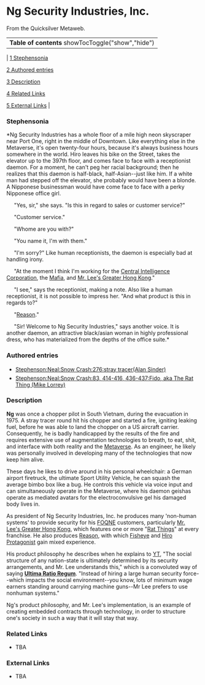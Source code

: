 
# Ng Security Industries, Inc.

From the Quicksilver Metaweb.



|  |
| --- |
| **Table of contents** showTocToggle("show","hide") |
| 
[1 Stephensonia](/)


[2 Authored entries](/)


[3 Description](/)


[4 Related Links](/)


[5 External Links](/)
 |


### Stephensonia


*Ng Security Industries has a whole floor of a mile high neon skyscraper near Port One, right in the middle of Downtown. Like everything else in the Metaverse, it's open twenty-four hours, because it's always business hours somewhere in the world. Hiro leaves his bike on the Street, takes the elevator up to the 397th floor, and comes face to face with a receptionist daemon. For a moment, he can't peg her racial background; then he realizes that this daemon is half-black, half-Asian--just like him. If a white man had stepped off the elevator, she probably would have been a blonde. A Nipponese businessman would have come face to face with a perky Nipponese office girl.

     "Yes, sir," she says. "Is this in regard to sales or customer service?"

     "Customer service."

     "Whome are you with?"

     "You name it, I'm with them."

     "I'm sorry?" Like human receptionists, the daemon is especially bad at handling irony.

     "At the moment I think I'm working for the [Central Intelligence Corporation](/central-intelligence-corporation), the [Mafia](/novo-sicilia), and [Mr. Lee's Greater Hong Kong](/mr-lee-s-greater-hong-kong)."

     "I see," says the receptionist, making a note. Also like a human receptionist, it is not possible to impress her. "And what product is this in regards to?"

     "[Reason](/reason)."

     "Sir! Welcome to Ng Security Industries," says another voice. It is another daemon, an attractive black/asian woman in highly professional dress, who has materialized from the depths of the office suite.*

### Authored entries


* [Stephenson:Neal:Snow Crash:276:stray tracer(Alan Sinder)](/stephenson-neal-snow-crash-276-stray-tracer-alan-sinder)
* [Stephenson:Neal:Snow Crash:83, 414-416, 436-437:Fido, aka The Rat Thing (Mike Lorrey)](/stephenson-neal-snow-crash-83-414-416-436-437-fido-aka-the-rat-thing-mike-lorrey)


### Description


**Ng** was once a chopper pilot in South Vietnam, during the evacuation in 1975. A stray tracer round hit his chopper and started a fire, igniting leaking fuel, before he was able to land the chopper on a US aircraft carrier. Consequently, he is badly handicapped by the results of the fire and requires extensive use of augmentation technologies to breath, to eat, shit, and interface with both reality and the [Metaverse](/metaverse). As an engineer, he likely was personally involved in developing many of the technologies that now keep him alive.

These days he likes to drive around in his personal wheelchair: a German airport firetruck, the ultimate Sport Utility Vehicle, he can squash the average bimbo box like a bug. He controls this vehicle via voice input and can simultaneously operate in the Metaverse, where his daemon geishas operate as mediated avatars for the electroconvulsive gel his damaged body lives in.

As president of Ng Security Industries, Inc. he produces many 'non-human systems' to provide security for his [FOQNE](/foqne) customers, particularly [Mr. Lee's Greater Hong Kong](/mr-lee-s-greater-hong-kong), which features one or more "[Rat Things](/stephenson-neal-snow-crash-83-414-416-436-437-fido-aka-the-rat-thing-mike-lorrey)" at every franchise. He also produces [Reason](/reason), with which [Fisheye](/fisheye) and [Hiro Protagonist](/hiro-protagonist) gain mixed experience.

His product philosophy he describes when he explains to [YT](/yt), "The social structure of any nation-state is ultimately determined by its security arrangements, and Mr. Lee understands this," which is a convoluted way of saying **[Ultima Ratio Regum](/ultima-ratio-regum)**. "Instead of hiring a large human security force--which impacts the social environment--you know, lots of minimum wage earners standing around carrying machine guns--Mr Lee prefers to use nonhuman systems." 

Ng's product philosophy, and Mr. Lee's implementation, is an example of creating embedded contracts through technology, in order to structure one's society in such a way that it will stay that way.

### Related Links


* TBA


### External Links


* TBA
